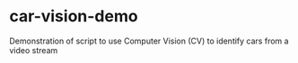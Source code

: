 # car-vision-demo
Demonstration of script to use Computer Vision (CV) to identify cars from a video stream
